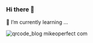### Hi there 👋

🌱 I’m currently learning ...

![qrcode_blog mikeoperfect com](https://user-images.githubusercontent.com/37768864/134929876-a3a56222-6f41-40e0-abc3-c2e7933f372d.png)




<!--
**MikeoPerfect/MikeoPerfect** is a ✨ _special_ ✨ repository because its `README.md` (this file) appears on your GitHub profile.

Here are some ideas to get you started:

- 🔭 I’m currently working on ...
- 🌱 I’m currently learning ...
- 👯 I’m looking to collaborate on ...
- 🤔 I’m looking for help with ...
- 💬 Ask me about ...
- 📫 How to reach me: ...
- 😄 Pronouns: ...
- ⚡ Fun fact: ...
-->
